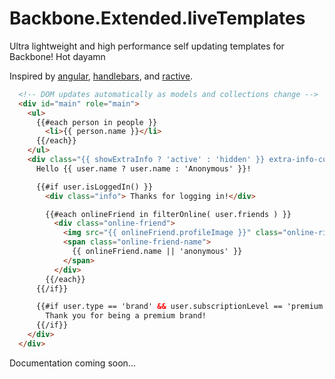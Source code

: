 # Backbone.Extended.liveTemplates

Ultra lightweight and high performance self updating templates for Backbone! Hot dayamn

Inspired by [angular](http://angularjs.org/), [handlebars](http://handlebarsjs.com/), and
[ractive](http://ractivejs.org/).

```html
  <!-- DOM updates automatically as models and collections change -->
  <div id="main" role="main">
    <ul>
      {{#each person in people }}
        <li>{{ person.name }}</li>
      {{/each}}
    </ul>
    <div class="{{ showExtraInfo ? 'active' : 'hidden' }} extra-info-container">
      Hello {{ user.name ? user.name : 'Anonymous' }}!

      {{#if user.isLoggedIn() }}
        <div class="info"> Thanks for logging in!</div>

        {{#each onlineFriend in filterOnline( user.friends ) }}
          <div class="online-friend">
            <img src="{{ onlineFriend.profileImage }}" class="online-riend">
            <span class="online-friend-name">
              {{ onlineFriend.name || 'anonymous' }}
            </span>
          </div>
        {{/each}}
      {{/if}}

      {{#if user.type == 'brand' && user.subscriptionLevel == 'premium'}}
        Thank you for being a premium brand!
      {{/if}}
    </div>
  </div>
```

Documentation coming soon...
